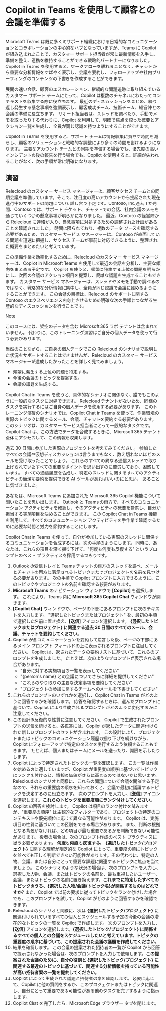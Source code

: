 # Copilot in Teams を使用して顧客との会議を準備する
---
Microsoft Teams は既に多くのサポート組織における日常的なコミュニケーションとコラボレーションの中心的なハブとなっていますが、Teams に Copilot が組み込まれたことで、カスタマー サポート担当者が常に最新情報を入手し、準備を整え、連携を維持することができる戦略的パートナーになりました。 Copilot in Teams を使用すると、ワークフローを離れることなく、チャットから重要な分析情報をすばやく表示し、会議を要約し、フォローアップや社内ブリーフィングのコンテンツの下書きを作成することができます。

展開の速い会話、顧客のエスカレーション、継続的な問題追跡に取り組んでいるカスタマー サポート チームにとって、Copilot は複数のチャネルにわたってコンテキストを収集する際に役立ちます。 最近のディスカッションをまとめ、繰り返し発生する懸念事項を強調表示し、顧客成功チーム、技術チーム、経営陣との会議の準備に役立ちます。 サポート担当者は、スレッドを調べたり、手動でメモを取ったりする代わりに、Copilot を利用して、明確で焦点を絞った概要とアクション一覧を生成し、全員が同じ認識を持つようにすることができます。

Copilot in Teams を使用すると、サポート チームは情報収集に費やす時間を減らし、顧客のソリューションと戦略的な調整により多くの時間を割けるようになります。 主要なアカウント チームとの同期を準備する場合でも、優先度の高いインシデントの後の報告を行う場合でも、Copilot を使用すると、詳細が失われることがなく、次の手順が常に明確になります。

## 演習

Relecloud のカスタマー サービス マネージャーは、顧客サクセス チームとの同期会議を準備しています。そこで、注目度の高いアカウントから提起された現在進行中のサポートの問題について話し合う予定です。Contoso, Inc.過去 1 か月間、Contoso では、サポート チケット、チャットでの会話、社内会議のメモを通じていくつかの懸念事項が明らかになりました。 最近、Contoso の経営陣から Relecloud に連絡が入り、懸念事項に対処するための調整された計画があることを確認されました。 時間は限られており、複数のデータ ソースを確認する必要があるため、カスタマー サービス マネージャーは、Contoso が直面している問題を迅速に把握し、サクセス チームが事前に対応できるように、整理された概要をまとめたいと考えています。

この準備作業を効率化するために、Relecloud のカスタマー サービス マネージャーは、Copilot in Microsoft Teams を使用して最近の会話を分析し、主要な傾向をまとめる予定です。 Copilot を使うと、頻繁に発生する上位の問題を明らかにし、次回の会議のアクション項目を提案し、簡単な議題を生成することもできます。 カスタマー サービス マネージャーは、スレッドやメモを手動で調べるのではなく、戦略的な分析情報に集中し、全員が同じ認識で会議に臨めるようにすることができます。 この会議の目標は、Relecloud のサポートに関する Contoso のエクスペリエンスを向上させるための明確な次の手順につながる生産的なディスカッションを行うことです。

> [!NOTE]
>  このコースには、架空のデータを含む Microsoft 365 ラボ テナントは含まれていません。 代わりに、このトレーニング演習はご自分の個人データを使って行う必要があります。

当然のことながら、ご自身の個人データでこの Relecloud のシナリオで説明した状況をサポートすることはできませんが、Relecloud のカスタマー サービス マネージャーが達成したかったことを詳しく見てみましょう。

- 頻繁に発生する上位の問題を特定する。
- 今後の会議のトピックを提案する。
- 会議の議題を生成する。

Copilot Chat in Teams を使うと、具体的なシナリオに関係なく、誰でもこのように一般的なタスクに対処できます。 Relecloud テナントがないため、同様のタスクを実行するにはご自身の個人データを使用する必要があります。 このトレーニング演習のシナリオでは、Copilot Chat in Teams を使って、作業環境の実際のトピックに関するメール、会議、チャットを要約する必要があります。 このシナリオは、カスタマー サービス担当者にとって一般的なタスクです。 Copilot Chat は、この方法でデータを合成するときに、Microsoft 365 テナント全体にアクセスして、この情報を収集します。

過去 30 日間に参加した実際のプロジェクトを考えてみてください。 参加したすべての会議や仮想ディスカッションは言うまでもなく、数え切れないほどのメールを受け取ったことでしょう。 これらのすべての異なる通信スレッドで取り上げられていたすべての重要なポイントを思い出すのに苦労しており、困惑しています。 すべての通信履歴を合成し、特定のスレッドに関するすべてのアクティビティの簡潔な要約を提供できる AI ツールがあればいいのにと思い、 あることに気づきました。

あなたは、Microsoft Teams に追加された Microsoft 365 Copilot 機能について聞いたことを思い出します。 Outlook と Teams の両方で、すべてのコミュニケーション アクティビティを確認し、そのアクティビティの概要を提供し、自分が担当する実施項目を決めることができます。 この Copilot Chat in Teams 機能を利用して、すべてのコミュニケーション アクティビティを手作業で確認するために必要な時間と労力を節約することにします。

Copilot Chat in Teams を使って、自分が参加している実際のスレッドに関係するコミュニケーションを合成するには、次の手順のようにします。 同時に、あなたは、これらの項目を深く掘り下げて、"何度も何度も反復する" というプロンプトのベスト プラクティスを採用するつもりです。

1. Outlook の受信トレイと Teams チャットの両方のスレッドを調べ、メールとチャットの両方に表示されるトピックまたはプロジェクトの名前を見つける必要があります。 次の手順で Copilot プロンプトに入力できるように、このトピックやプロジェクトの名前を確認する必要があります。
1. **Microsoft Teams** のナビゲーション ウィンドウで **[Copilot]** を選択します。 これにより、Teams 内に **Microsoft 365 Copilot Chat** ウィンドウが開きます。
1. **[Copilot Chat]** ウィンドウで、ページの下部にあるプロンプトに次のテキストを入力します。 "選択したトピックまたはプロジェクト" を、最初の手順で選択した名前に置き換え、**[送信]** アイコンを選択します。 **{選択したトピックまたはプロジェクト} に関連する過去 30 日間のすべてのメール、会議、チャットを要約してください**。
1. Copilot が各コミュニケーションを要約して応答した後、ページの下部にあるメイン プロンプト フィールドの上に表示されるプロンプトに注目してください。 Copilot は、返されたデータの要約リストに基づいて、これらのプロンプトを生成しました。 たとえば、次のようなプロンプトが表示される場合があります。
   - "自分に対する実施項目の一覧を表示してください"
   - "{person's name} との会議についてさらに詳細を提供してください"
   - "これらのやり取りの主要な決定事項を要約してください"
   - "プロジェクトの参加に関するチームへのメールを下書きしてください"
1. これらのプロンプトのいずれかを選択し、Copilot Chat in Teams がどのように回答するかを確認します。 応答を確認するときは、選んだプロンプトに基づいて、Copilot により生成されるプロンプトがどのように変化するかに注意してください。
1. この設計の反復的な性質に注意してください。 Copilot で生成されたプロンプトの送信を続けると、各応答には、Copilot が返したデータに関連付けられた新しいプロンプトのセットが含まれます。 この設計により、プロジェクトまたはトピックのコミュニケーション履歴の掘り下げを続けながら、Copilot にフォローアップで特定のタスクを実行するよう依頼することもできます。 たとえば、個人またはチームにメールを送ったり、期限を示したりします。
1. Copilot によって特定されたトピックの一覧を確認します。 この一覧は作業を始めるのに適していますが、Copilot が重要度の順序に基づいてトピックにランクを付けると、情報の価値がさらに高まるのではないかと思います。 Relecloud のシナリオと同様に、これらの問題について会議を開催する予定なので、それらの重要度の順序を知っておくと、会議で最初に議論するトピックを決定するのに役立ちます。 次のプロンプトを入力し、**[送信]** アイコンを選択します。**これらのトピックを重要度順にランク付けしてください**。
1. Copilot の回答を検討します。 Copilot は項目のランク付けを試みますが、"重要度の順序" は主観的なフィルターであり、プロジェクトの特定のコンテキストや優先順位に応じて異なる可能性があります。 Copilot は、実施項目の性質に基づいてこの区別をできる場合があります。 また、判断の根拠となる背景がなければ、どの項目が最も重要であるかを判断できない可能性があります。 後者の場合は、次のプロンプト作成のベスト プラクティスに従う必要があります。 **何度も何度も反復する**。 **{選択したトピック/プロジェクト}** に関する理解が限定的な Copilot にとって、重要度の順にトピックを並べても正しく判断できない可能性があります。その代わりに、特定の人物、会議、または自分にとって重要な課題に関連するトピックに焦点を当てましょう。 このシナリオのような状況の場合は、次のプロンプトを入力し、選択した人物、会議、またはトピックの名前を、最も重視したいユーザー、会議、またはトピックの名前に置き換えます。**これまでに特定したすべてのトピックのうち、{選択した人物/会議/トピック名}が関係するものはどれですか**? また、Copilot で以前の要求に従ってトピックをランク付けした場合でも、このプロンプトを試して、Copilot がどのように回答するかを確認できます。 
1. Relecloud のシナリオと同様に、次は **{選択したトピック/プロジェクト}** に関連付けられているすべての個人とスケジュールする予定の今後の会議の潜在的なトピックの一覧を Copilot で作成します。 次のプロンプトを入力し、**[送信]** アイコンを選択します。**{選択したトピック/プロジェクト} に関係するすべての個人との会議をスケジュールしたいと考えています。トピックの重要度の順序に基づいて、この提案された会議の議題を作成してください**。
1. 結果を確認します。 この会議の提案された招待者の一覧が Copilot から回答で提示されなかった場合は、次のプロンプトを入力して依頼します。**この提案された会議のために、自分の役割と {選択したトピック/プロジェクト} に関連する最近のトピックに基づいて、関連する分析情報を持っている可能性が高い招待者案の一覧を提供してください**。
1. Copilot によって生成された議題と招待者の案を確認します。 必要に応じて、Copilot に他の質問をするか、このプロジェクトまたはトピックに関連し、自分にとって重要である可能性がある他のタスクを完了するように指示します。
1. Copilot Chat を完了したら、Microsoft Edge ブラウザー タブを閉じます。
